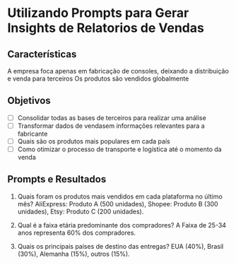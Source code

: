 # Utilizando Prompts para Gerar Insights de Relatorios de Vendas

## Características
A empresa foca apenas em fabricação de consoles, deixando a distribuição e venda para terceiros
Os produtos são vendidos globalmente

## Objetivos
- [ ] Consolidar todas as bases de terceiros para realizar uma análise
- [ ] Transformar dados de vendasem informações relevantes para a fabricante
- [ ] Quais são os produtos mais populares em cada país
- [ ] Como otimizar o processo de transporte e logística até o momento da venda

## Prompts e Resultados
1. Quais foram os produtos mais vendidos em cada plataforma no último mês?
   AliExpress: Produto A (500 unidades), Shopee: Produto B (300 unidades), Etsy: Produto C (200 unidades).

2. Qual é a faixa etária predominante dos compradores?
   A Faixa de 25-34 anos representa 60% dos compradores.

3. Quais os principais países de destino das entregas?
   EUA (40%), Brasil (30%), Alemanha (15%), outros (15%).
   




